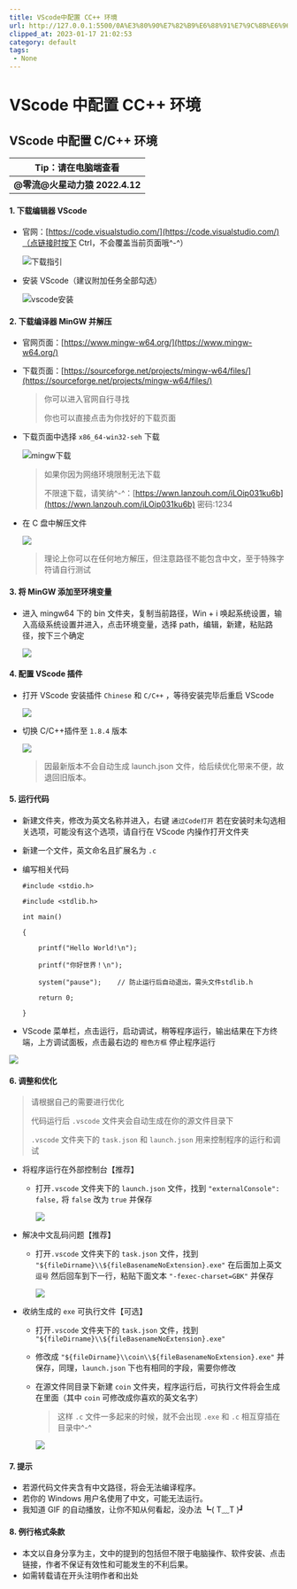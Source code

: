 ```yaml
---
title: VScode中配置 CC++ 环境
url: http://127.0.0.1:5500/0A%E3%80%90%E7%82%B9%E6%88%91%E7%9C%8B%E6%96%87%E6%A1%A3%E3%80%91.html
clipped_at: 2023-01-17 21:02:53
category: default
tags: 
 - None
---
```


# VScode 中配置 CC++ 环境

## VScode 中配置 C/C++ 环境

| Tip：请在电脑端查看            |
| ------------------------------ |
| **@零流@火星动力猿 2022.4.12** |

#### 1\. 下载编辑器 VScode

-   官网：[https://code.visualstudio.com/](https://code.visualstudio.com/)（点链接时按下 Ctrl，不会覆盖当前页面哦^-^）

    ![下载指引](https://xingqiu-tuchuang-1256524210.cos.ap-shanghai.myqcloud.com/8919/yank-note-picgo-1673960573-0f5978ffc00504da4f8fd020416e02ec.png)

-   安装 VScode（建议附加任务全部勾选）

    ![vscode安装](https://xingqiu-tuchuang-1256524210.cos.ap-shanghai.myqcloud.com/8919/yank-note-picgo-1673960573-5a873cf41af4beeb0f28ecc20ff3360e.gif)

#### 2\. 下载编译器 MinGW 并解压

-   官网页面：[https://www.mingw-w64.org/](https://www.mingw-w64.org/)
-   下载页面：[https://sourceforge.net/projects/mingw-w64/files/](https://sourceforge.net/projects/mingw-w64/files/)

    > 你可以进入官网自行寻找
    >
    > 你也可以直接点击为你找好的下载页面

-   下载页面中选择 `x86_64-win32-seh` 下载

    ![mingw下载](https://xingqiu-tuchuang-1256524210.cos.ap-shanghai.myqcloud.com/8919/yank-note-picgo-1673960573-690fb387f357204c42902eb2c4111b3d.png)

    > 如果你因为网络环境限制无法下载
    >
    > 不限速下载，请笑纳^-^：[https://wwn.lanzouh.com/iLOip031ku6b](https://wwn.lanzouh.com/iLOip031ku6b) 密码:1234

-   在 C 盘中解压文件

    ![](https://xingqiu-tuchuang-1256524210.cos.ap-shanghai.myqcloud.com/8919/yank-note-picgo-1673960573-b5612828a7777aa4f23c3440685c0c57.gif)

    > 理论上你可以在任何地方解压，但注意路径不能包含中文，至于特殊字符请自行测试

#### 3\. 将 MinGW 添加至环境变量

-   进入 mingw64 下的 bin 文件夹，复制当前路径，Win + i 唤起系统设置，输入高级系统设置并进入，点击环境变量，选择 path，编辑，新建，粘贴路径，按下三个确定

    ![](assets/1673960573-8af55c6d394691024ab40b5ef127aaa9.gif)

#### 4\. 配置 VScode 插件

-   打开 VScode 安装插件 `Chinese` 和 `C/C++` ，等待安装完毕后重启 VScode

    ![](assets/1673960573-8cb1b63e12096c0d5436da8d8549b905.gif)

-   切换 C/C++插件至 `1.8.4` 版本

    ![](assets/1673960573-ffce7baf545b53c7bf22eb51ac821bd4.png)

    > 因最新版本不会自动生成 launch.json 文件，给后续优化带来不便，故退回旧版本。

#### 5\. 运行代码

-   新建文件夹，修改为英文名称并进入，右键 `通过Code打开` 若在安装时未勾选相关选项，可能没有这个选项，请自行在 VScode 内操作打开文件夹
-   新建一个文件，英文命名且扩展名为 `.c`
-   编写相关代码

    ```plain
    #include <stdio.h>
    ```

    ```plain
    #include <stdlib.h>
    ```

    ```plain
    int main()
    ```

    ```plain
    {
    ```

    ```plain
        printf("Hello World!\n");
    ```

    ```plain
        printf("你好世界！\n");
    ```

    ```plain
        system("pause");    // 防止运行后自动退出，需头文件stdlib.h
    ```

    ```plain
        return 0;
    ```

    ```plain
    }
    ```

-   VScode 菜单栏，点击运行，启动调试，稍等程序运行，输出结果在下方终端，上方调试面板，点击最右边的 `橙色方框` 停止程序运行

![](assets/1673960573-2f35589c25df0689f00e3b13d69b2b5a.gif)

#### 6\. 调整和优化

> 请根据自己的需要进行优化
>
> 代码运行后 `.vscode` 文件夹会自动生成在你的源文件目录下
>
> `.vscode` 文件夹下的 `task.json` 和 `launch.json` 用来控制程序的运行和调试

-   将程序运行在外部控制台【推荐】

    -   打开`.vscode` 文件夹下的 `launch.json` 文件，找到 `"externalConsole": false,` 将 `false` 改为 `true` 并保存

        ![](assets/1673960573-905f24041400c9f9ffd54f52b5af3802.png)

-   解决中文乱码问题【推荐】

    -   打开`.vscode` 文件夹下的 `task.json` 文件，找到 `"${fileDirname}\\${fileBasenameNoExtension}.exe"` 在后面加上英文 `逗号` 然后回车到下一行，粘贴下面文本 `"-fexec-charset=GBK"` 并保存

        ![](https://xingqiu-tuchuang-1256524210.cos.ap-shanghai.myqcloud.com/8919/1673960573-ff9dd46ef0a8453536b966c51544f583.png)

-   收纳生成的 `exe` 可执行文件【可选】

    -   打开`.vscode` 文件夹下的 `task.json` 文件，找到 `"${fileDirname}\\${fileBasenameNoExtension}.exe"`
    -   修改成 `"${fileDirname}\\coin\\${fileBasenameNoExtension}.exe"` 并保存，同理，`launch.json` 下也有相同的字段，需要你修改
    -   在源文件同目录下新建 `coin` 文件夹，程序运行后，可执行文件将会生成在里面（其中 `coin` 可修改成你喜欢的英文名字）

        > 这样 `.c` 文件一多起来的时候，就不会出现 `.exe` 和 `.c` 相互穿插在目录中^-^

        ![](assets/1673960573-5736ec0deb5405f7755bb7f9fb8c1dff.png)

#### 7\. 提示

-   若源代码文件夹含有中文路径，将会无法编译程序。
-   若你的 Windows 用户名使用了中文，可能无法运行。
-   我知道 GIF 的自动播放，让你不知从何看起，没办法 ┗( T﹏T )┛

#### 8\. 例行格式条款

-   本文以自身分享为主，文中的提到的包括但不限于电脑操作、软件安装、点击链接，作者不保证有效性和可能发生的不利后果。
-   如需转载请在开头注明作者和出处
